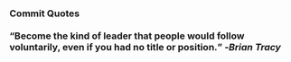 ### Commit Quotes <br> <br> <q>Become the kind of leader that people would follow voluntarily, even if you had no title or position.</q> -<em>Brian Tracy</em>
